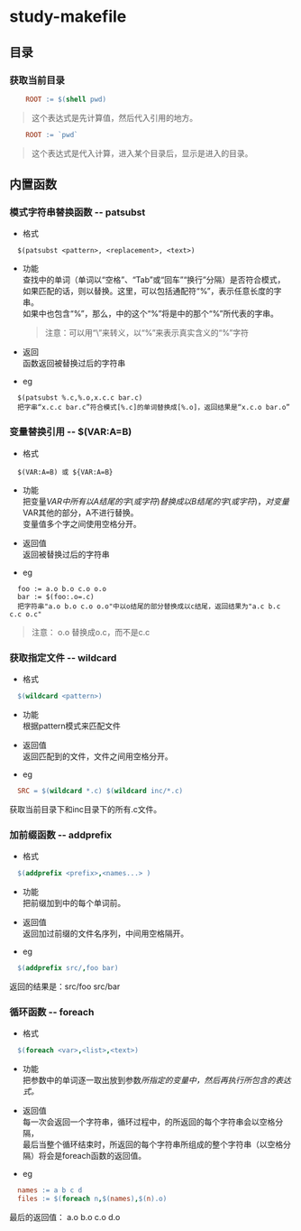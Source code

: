 study-makefile
==============


## 目录

### 获取当前目录

```makefile
    ROOT := $(shell pwd)
```

> 这个表达式是先计算值，然后代入引用的地方。

```makefile
    ROOT := `pwd`
```

> 这个表达式是代入计算，进入某个目录后，显示是进入的目录。


## 内置函数

### 模式字符串替换函数 -- patsubst

* 格式  

```
  $(patsubst <pattern>, <replacement>, <text>)
```

* 功能  
  查找<text>中的单词（单词以“空格”、“Tab”或“回车”“换行”分隔）是否符合模式<pattern>，  
  如果匹配的话，则以<replacement>替换。这里，<pattern>可以包括通配符“%”，表示任意长度的字串。  
  如果<replacement>中也包含“%”，那么，<replacement>中的这个“%”将是<pattern>中的那个“%”所代表的字串。  

  > 注意：可以用“\”来转义，以“\%”来表示真实含义的“%”字符

* 返回  
  函数返回被替换过后的字符串

* eg  

```
  $(patsubst %.c,%.o,x.c.c bar.c)
  把字串“x.c.c bar.c”符合模式[%.c]的单词替换成[%.o]，返回结果是“x.c.o bar.o”
```

### 变量替换引用 -- $(VAR:A=B)

* 格式  

```
  $(VAR:A=B) 或 ${VAR:A=B}
```

* 功能  
  把变量$VAR中所有以A结尾的字(或字符)替换成以B结尾的字(或字符)，  
  对变量$VAR其他的部分，A不进行替换。  
  变量值多个字之间使用空格分开。  

* 返回值  
  返回被替换过后的字符串

* eg  
```
  foo := a.o b.o c.o o.o
  bar := $(foo:.o=.c)
  把字符串"a.o b.o c.o o.o"中以o结尾的部分替换成以c结尾，返回结果为"a.c b.c c.c o.c"
```
  > 注意： o.o 替换成o.c，而不是c.c

### 获取指定文件 -- wildcard

* 格式  

```makefile
  $(wildcard <pattern>)
```

* 功能  
  根据pattern模式来匹配文件

* 返回值  
  返回匹配到的文件，文件之间用空格分开。

* eg  

```makefile
  SRC = $(wildcard *.c) $(wildcard inc/*.c)
```
  获取当前目录下和inc目录下的所有.c文件。

### 加前缀函数 -- addprefix

* 格式  

```makefile
  $(addprefix <prefix>,<names...> )
```

* 功能  
  把前缀<prefix>加到<names>中的每个单词前。

* 返回值  
  返回加过前缀的文件名序列，中间用空格隔开。

* eg  

```makefile
  $(addprefix src/,foo bar)
```
  返回的结果是：src/foo src/bar


### 循环函数 -- foreach

* 格式  
```makefile
  $(foreach <var>,<list>,<text>)
```

* 功能  
  把参数<list>中的单词逐一取出放到参数<var>所指定的变量中，然后再执行<text>所包含的表达式。

* 返回值  
  每一次<text>会返回一个字符串，循环过程中，<text>的所返回的每个字符串会以空格分隔，  
  最后当整个循环结束时，<text>所返回的每个字符串所组成的整个字符串（以空格分隔）将会是foreach函数的返回值。

* eg  

```makefile
  names := a b c d
  files := $(foreach n,$(names),$(n).o)
```
  最后的返回值： a.o b.o c.o d.o




